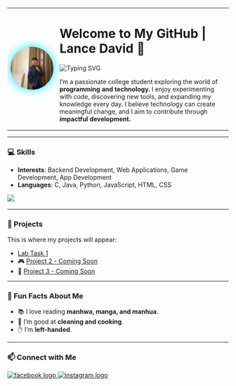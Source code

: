 <table>
  <tr>
    <td width="20%" align="center">
      <img src="https://raw.githubusercontent.com/LanceEthy/LanceEthy/refs/heads/main/image/ethy.jpg" alt="Lance David" width="220" style="border-radius:60%; box-shadow: 0px 0px 20px #00f0ff;"/>
    </td>
    <td width="70%" valign="top">
      <h1 align="left">Welcome to My GitHub | Lance David 🚀</h1>
      
  <p align="left">
    <img src="https://readme-typing-svg.herokuapp.com?font=Fira+Code&size=20&duration=3000&pause=1000&color=00F7FF&width=435&lines=Passionate+Student+Developer;Backend+%7C+Web+%7C+Game+%7C+App+Dev;Always+Learning+%26+Exploring+🚀" alt="Typing SVG" />
  </p>
      
  <p>
    I’m a passionate college student exploring the world of <b>programming and technology.</b>  
    I enjoy experimenting with code, discovering new tools, and expanding my knowledge every day.  
    I believe technology can create meaningful change, and I aim to contribute through <b>impactful development.</b>  
  </p>
    </td>
  </tr>
</table>

---

### 💻 Skills
- **Interests**: Backend Development, Web Applications, Game Development, App Development  
- **Languages**: C, Java, Python, JavaScript, HTML, CSS  

<p align="left">
  <img src="https://skillicons.dev/icons?i=c,java,python,js,html,css" />
</p>

---

### 🚀 Projects
This is where my projects will appear:

-  <a href="https://docs.google.com/document/d/14x9SoE_-YU69KsWKY53eLB1wBW5vBFkkF_7uS91Bv-8/edit?tab=t.0" target="_blank">Lab Task 1</a>
- 🎮 [Project 2 - Coming Soon](#)
- 📱 [Project 3 - Coming Soon](#)

---

### 🎉 Fun Facts About Me
- 📚 I love reading **manhwa, manga, and manhua**.  
- 🍳 I’m good at **cleaning and cooking**.  
- ✋ I’m **left-handed**.  

---

### 📫 Connect with Me
<p align="left">
  <a href="https://www.facebook.com/vernontatsumi" target="blank">
    <img src="https://img.shields.io/static/v1?message=Facebook&logo=facebook&label=&color=1877F2&logoColor=white&labelColor=&style=for-the-badge" height="35" alt="facebook logo" />
  </a>
  <a href="https://www.instagram.com/lanceeee_e" target="blank">
    <img src="https://img.shields.io/static/v1?message=Instagram&logo=instagram&label=&color=E4405F&logoColor=white&labelColor=&style=for-the-badge" height="35" alt="instagram logo" />
  </a>
</p>
